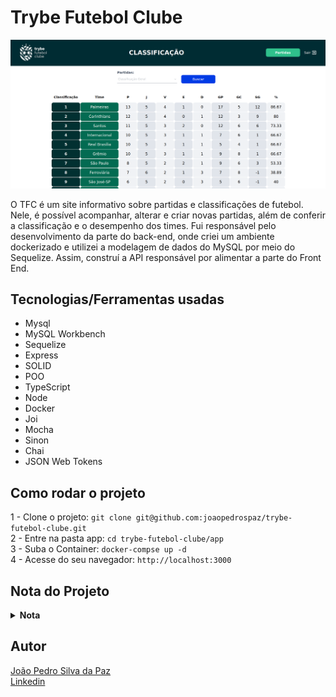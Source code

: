 
# Trybe Futebol Clube

![Exemplo do Front End](images/front-example.png)
<p>O TFC é um site informativo sobre partidas e classificações de futebol. Nele, é possível acompanhar, alterar e criar novas partidas, além de conferir a classificação e o desempenho dos times. Fui responsável pelo desenvolvimento da parte do back-end, onde criei um ambiente dockerizado e utilizei a modelagem de dados do MySQL por meio do Sequelize. Assim, construí a API responsável por alimentar a parte do Front End.</p>

## Tecnologias/Ferramentas usadas
 <ul>
  <li>Mysql</li> 
  <li>MySQL Workbench</li> 
  <li>Sequelize</li> 
  <li>Express</li>
  <li>SOLID</li> 
  <li>POO</li> 
  <li>TypeScript</li> 
  <li>Node</li> 
  <li>Docker</li>
  <li>Joi</li>
  <li>Mocha</li>
  <li>Sinon</li>
  <li>Chai</li>
  <li>JSON Web Tokens</li>
 </ul>
</details>

## Como rodar o projeto
1 - Clone o projeto: `git clone git@github.com:joaopedrospaz/trybe-futebol-clube.git`
<br/>
2 - Entre na pasta app: `cd trybe-futebol-clube/app`
<br/>
3 - Suba o Container: `docker-compse up -d`
<br/>
4 - Acesse do seu navegador: `http://localhost:3000` 


## Nota do Projeto
<details>
 <summary><strong>Nota</strong></summary>
<br/>

 ![nota do projeto](images/nota.png)
 
</details>

## Autor
[João Pedro Silva da Paz](https://github.com/joaopedrospaz)
<br/>
[Linkedin](https://www.linkedin.com/in/joaopedropaz/)
